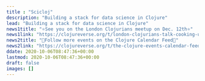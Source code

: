 ```yaml
---
title : "Scicloj"
description: "Building a stack for data science in Clojure"
lead: "Building a stack for data science in Clojure"
news1title: "⭐See you on the London Clojurians meetup on Dec. 12th⭐"
news1link: "https://clojureverse.org/t/london-clojurians-talk-cooking-up-a-workflow-for-data-by-slutsky-prately-mclean/10450"
news2title: "📅Follow more events on the Clojure Calendar Feed📅"
news2link: "https://clojureverse.org/t/the-clojure-events-calendar-feed-turns-2/9527"
ddate: 2020-10-06T08:47:36+00:00
lastmod: 2020-10-06T08:47:36+00:00
draft: false
images: []
---
```

